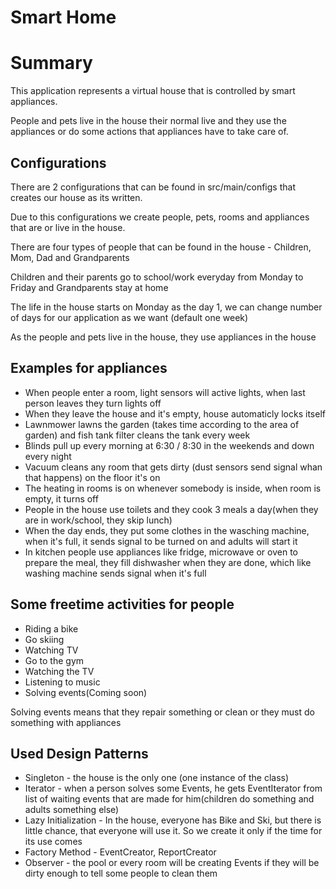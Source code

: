 # Smart Home
<h1>Summary</h1>
This application represents a virtual house that is controlled by smart appliances.<p>
People and pets live in the house their normal live and they use the appliances or do some actions that appliances have to take care of.<p>
<h2>Configurations</h2>
There are 2 configurations that can be found in src/main/configs that creates our house as its written.<p>

Due to this configurations we create people, pets, rooms and appliances that are or live in the house.<p>
There are four types of people that can be found in the house - Children, Mom, Dad and Grandparents<p>
Children and their parents go to school/work everyday from Monday to Friday and Grandparents stay at home<p>
The life in the house starts on Monday as the day 1, we can change number of days for our application as we want (default one week)<p>
As the people and pets live in the house, they use appliances in the house<p>
<h2>Examples for appliances</h2><p>
<ul>
<li>When people enter a room, light sensors will active lights, when last person leaves they turn lights off</li>
<li>When they leave the house and it's empty, house automaticly locks itself</li>
<li>Lawnmower lawns the garden (takes time according to the area of garden) and fish tank filter cleans the tank every week</li>
<li>Blinds pull up every morning at 6:30 / 8:30 in the weekends and down every night</li>
<li>Vacuum cleans any room that gets dirty (dust sensors send signal whan that happens) on the floor it's on</li>
<li>The heating in rooms is on whenever somebody is inside, when room is empty, it turns off</li>
<li>People in the house use toilets and they cook 3 meals a day(when they are in work/school, they skip lunch)</li>
<li>When the day ends, they put some clothes in the wasching machine, when it's full, it sends signal to be turned on and adults will start it</li>
<li>In kitchen people use appliances like fridge, microwave or oven to prepare the meal, they fill dishwasher when they are done, which like washing machine sends signal when it's full</li>
</ul>
<h2>
Some freetime activities for people
</h2><p>
<ul>
<li>Riding a bike</li>
<li>Go skiing</li>
<li>Watching TV</li>
<li>Go to the gym</li>
<li>Watching the TV</li>
<li>Listening to music</li>
<li>Solving events(Coming soon)</li>
</ul>
Solving events means that they repair something or clean or they must do something with appliances<p>
<h2>Used Design Patterns</h2><p>
<ul>
<li>Singleton - the house is the only one (one instance of the class)</li>
<li>Iterator - when a person solves some Events, he gets EventIterator from list of waiting events that are made for him(children do something and adults something else)</li>
<li>Lazy Initialization - In the house, everyone has Bike and Ski, but there is little chance, that everyone will use it. So we create it only if the time for its use comes</li>
<li>Factory Method - EventCreator, ReportCreator</li>
<li>Observer - the pool or every room will be creating Events if they will be dirty enough to tell some people to clean them</li>
</ul>
